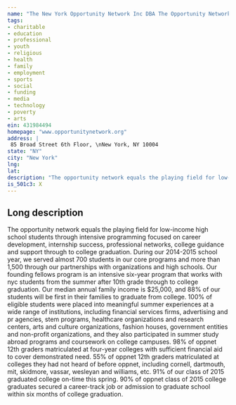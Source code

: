 ```yaml
---
name: "The New York Opportunity Network Inc DBA The Opportunity Network"
tags:
- charitable
- education
- professional
- youth
- religious
- health
- family
- employment
- sports
- social
- funding
- media
- technology
- poverty
- arts
ein: 431984494
homepage: "www.opportunitynetwork.org"
address: |
 85 Broad Street 6th Floor, \nNew York, NY 10004
state: "NY"
city: "New York"
lng: 
lat: 
description: "The opportunity network equals the playing field for low-income high school students through intensive programming focused on career development, internship success, professional networks, college guidance and support through to college graduation. "
is_501c3: X
---
```


## Long description

The opportunity network equals the playing field for low-income high school students through intensive programming focused on career development, internship success, professional networks, college guidance and support through to college graduation. During our 2014-2015 school year, we served almost 700 students in our core programs and more than 1,500 through our partnerships with organizations and high schools. Our founding fellows program is an intensive six-year program that works with nyc students from the summer after 10th grade through to college graduation. Our median annual family income is $25,000, and 88% of our students will be first in their families to graduate from college. 100% of eligible students were placed into meaningful summer experiences at a wide range of institutions, including financial services firms, advertising and pr agencies, stem programs, healthcare organizations and research centers, arts and culture organizations, fashion houses, government entities and non-profit organizations, and they also participated in summer study abroad programs and coursework on college campuses. 98% of oppnet 12th graders matriculated at four-year colleges with sufficient financial aid to cover demonstrated need. 55% of oppnet 12th graders matriculated at colleges they had not heard of before oppnet, including cornell, dartmouth, mit, skidmore, vassar, wesleyan and williams, etc. 91% of our class of 2015 graduated college on-time this spring. 90% of oppnet class of 2015 college graduates secured a career-track job or admission to graduate school within six months of college graduation. 

